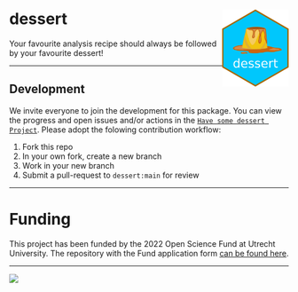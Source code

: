 # dessert <a href='https://github.com/gerkovink/dessert'><img src='hex-dessert.png' align="right" height="139" /></a>
Your favourite analysis recipe should always be followed by your favourite dessert!

---

## Development
We invite everyone to join the development for this package. You can view the progress and open issues and/or actions in the [`Have some dessert Project`](https://github.com/users/gerkovink/projects/2). Please adopt the folowing contribution workflow:

1. Fork this repo
2. In your own fork, create a new branch
3. Work in your new branch
4. Submit a pull-request to `dessert:main` for review

---

# Funding
This project has been funded by the 2022 Open Science Fund at Utrecht University. The repository with the Fund application form [can be found here](https://github.com/gerkovink/OpenScienceFund2022). 

---

![](https://www.gerkovink.com/images/pubdom.png)
